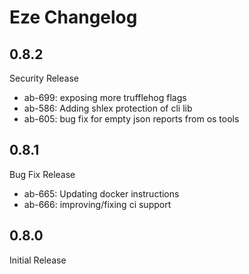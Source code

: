 # Eze Changelog

## 0.8.2
Security Release

- ab-699: exposing more trufflehog flags
- ab-586: Adding shlex protection of cli lib
- ab-605: bug fix for empty json reports from os tools

## 0.8.1
Bug Fix Release

- ab-665: Updating docker instructions
- ab-666: improving/fixing ci support

## 0.8.0
Initial Release